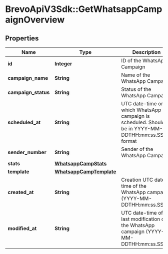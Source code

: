 # BrevoApiV3Sdk::GetWhatsappCampaignOverview

## Properties
Name | Type | Description | Notes
------------ | ------------- | ------------- | -------------
**id** | **Integer** | ID of the WhatsApp Campaign | 
**campaign_name** | **String** | Name of the WhatsApp Campaign | 
**campaign_status** | **String** | Status of the WhatsApp Campaign | 
**scheduled_at** | **String** | UTC date-time on which WhatsApp campaign is scheduled. Should be in YYYY-MM-DDTHH:mm:ss.SSSZ format | [optional] 
**sender_number** | **String** | Sender of the WhatsApp Campaign | 
**stats** | [**WhatsappCampStats**](WhatsappCampStats.md) |  | [optional] 
**template** | [**WhatsappCampTemplate**](WhatsappCampTemplate.md) |  | 
**created_at** | **String** | Creation UTC date-time of the WhatsApp campaign (YYYY-MM-DDTHH:mm:ss.SSSZ) | 
**modified_at** | **String** | UTC date-time of last modification of the WhatsApp campaign (YYYY-MM-DDTHH:mm:ss.SSSZ) | 


